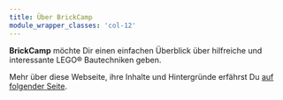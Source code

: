 ```yaml
---
title: Über BrickCamp
module_wrapper_classes: 'col-12'
---
```

**BrickCamp** möchte Dir einen einfachen Überblick über hilfreiche und interessante LEGO® Bautechniken geben.

Mehr über diese Webseite, ihre Inhalte und Hintergründe erfährst Du [auf folgender Seite](/about).